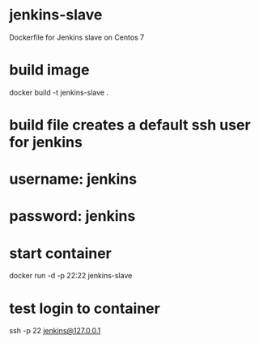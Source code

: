 # jenkins-slave
Dockerfile for Jenkins slave on Centos 7

# build image
docker build -t jenkins-slave .

# build file creates a default ssh user for jenkins
# username: jenkins
# password: jenkins

# start container
docker run -d -p 22:22 jenkins-slave

# test login to container
ssh -p 22 jenkins@127.0.0.1
